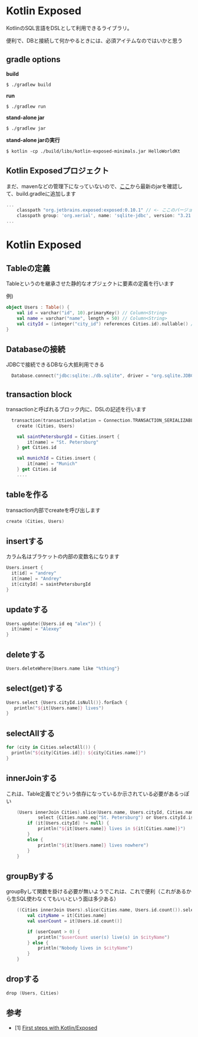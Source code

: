# Kotlin Exposed

KotlinのSQL言語をDSLとして利用できるライブラリ。  

便利で、DBと接続して何かやるときには、必須アイテムなのではいかと思う  


## gradle options 

**build**  
```console
$ ./gradlew build
```

**run** 
```console
$ ./gradlew run
```

**stand-alone jar**  
```console
$ ./gradlew jar
```

**stand-alone jarの実行**  
```console
$ kotlin -cp ./build/libs/kotlin-exposed-minimals.jar HelloWorldKt
```

## Kotlin Exposedプロジェクト
まだ、mavenなどの管理下になっていないので、[ここ](https://dl.bintray.com/kotlin/exposed/)から最新のjarを確認して、build.gradleに追加します  
```gradle
...
    classpath "org.jetbrains.exposed:exposed:0.10.1" // <- ここのバージョン
    classpath group: 'org.xerial', name: 'sqlite-jdbc', version: "3.21.0"
...
```

# Kotlin Exposed
## Tableの定義
Tableというのを継承させた静的なオブジェクトに要素の定義を行います　　 

例)  
```kotlin
object Users : Table() {
    val id = varchar("id", 10).primaryKey() // Column<String>
    val name = varchar("name", length = 50) // Column<String>
    val cityId = (integer("city_id") references Cities.id).nullable() // Column<Int?>
}
```

## Databaseの接続  
JDBCで接続できるDBなら大抵利用できる  
```kotlin
  Database.connect("jdbc:sqlite:./db.sqlite", driver = "org.sqlite.JDBC")
```

## transaction block
transactionと呼ばれるブロック内に、DSLの記述を行います  
```kotlin
  transaction(transactionIsolation = Connection.TRANSACTION_SERIALIZABLE, repetitionAttempts = 3) {
    create (Cities, Users)

    val saintPetersburgId = Cities.insert {
        it[name] = "St. Petersburg"
    } get Cities.id

    val munichId = Cities.insert {
        it[name] = "Munich"
    } get Cities.id
    ....
```

## tableを作る
transaction内部でcreateを呼び出します
```kotlin
create (Cities, Users)
```

## insertする
カラム名はブラケットの内部の変数名になります  
```kotlin
Users.insert {
  it[id] = "andrey"
  it[name] = "Andrey"
  it[cityId] = saintPetersburgId
}
```

## updateする
```kotlin
Users.update({Users.id eq "alex"}) {
  it[name] = "Alexey"
}
```

## deleteする
```kotlin
Users.deleteWhere{Users.name like "%thing"}
```

## select(get)する
```kotlin
Users.select {Users.cityId.isNull()}.forEach {
   println("${it[Users.name]} lives")
}
```

## selectAllする
```kotlin
for (city in Cities.selectAll()) {
  println("${city[Cities.id]}: ${city[Cities.name]}")
}
```

## innerJoinする
これは、Table定義でどういう依存になっているか示されている必要があるっぽい
```kotlin
    (Users innerJoin Cities).slice(Users.name, Users.cityId, Cities.name).
            select {Cities.name.eq("St. Petersburg") or Users.cityId.isNull()}.forEach {
        if (it[Users.cityId] != null) {
            println("${it[Users.name]} lives in ${it[Cities.name]}")
        }
        else {
            println("${it[Users.name]} lives nowhere")
        }
    }
```

## groupByする
groupByして関数を掛ける必要が無いようでこれは、これで便利（これがあるから生SQL使わなくてもいいという面は多少ある）  
```kotlin
    ((Cities innerJoin Users).slice(Cities.name, Users.id.count()).selectAll().groupBy(Cities.name)).forEach {
        val cityName = it[Cities.name]
        val userCount = it[Users.id.count()]

        if (userCount > 0) {
            println("$userCount user(s) live(s) in $cityName")
        } else {
            println("Nobody lives in $cityName")
        }
    }
```

## dropする
```kotlin
drop (Users, Cities)
```

## 参考
- [1] [First steps with Kotlin/Exposed](https://medium.com/@OhadShai/first-steps-with-kotlin-exposed-cb361a9bf5ac)
